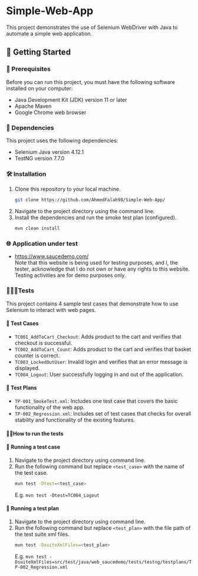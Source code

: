 # Simple-Web-App
This project demonstrates the use of Selenium WebDriver with Java to automate a simple web application.


## 🚀 Getting Started

### 🚧 Prerequisites
Before you can run this project, you must have the following software installed on your computer:

- Java Development Kit (JDK) version 11 or later
- Apache Maven
- Google Chrome web browser

### 🔗 Dependencies

This project uses the following dependencies:

- Selenium Java version 4.12.1
- TestNG version 7.7.0

### 🛠️ Installation
1. Clone this repository to your local machine.   
   ```sh
   git clone https://github.com/AhmedFalah98/Simple-Web-App/
   ```
2. Navigate to the project directory using the command line.
3. Install the dependencies and run the smoke test plan (configured).   
   ```sh
   mvn clean install
   ```

### 🌐 Application under test
* https://www.saucedemo.com/ <br/>
  Note that this website is being used for testing purposes, and I, the tester, acknowledge that I do not own or have any rights to this website. 
  Testing activities are for demo purposes only.
### 👨🏼‍🔬Tests

This project contains 4 sample test cases that demonstrate how to use Selenium to interact with web pages. 

#### 🧪 Test Cases
- `TC001_AddToCart_Checkout`: Adds product to the cart and verifies that checkout is successful.
- `TC002_AddToCart_Count`: Adds product to the cart and verifies that basket counter is correct.
- `TC003_LockedOutUser`: Invalid login and verifies that an error message is displayed.
- `TC004_Logout`: User successfully logging in and out of the application.

#### 📝 Test Plans
- `TP-001_SmokeTest.xml`: Includes one test case that covers the basic functionality of the web app.
- `TP-002_Regression.xml`: Includes set of test cases that checks for overall stability and functionality of the existing features. 


#### 🏃🏽How to run the tests

#### 🚦 Running a test case
1. Navigate to the project directory using command line.
2. Run the following command but replace `<test_case>` with the name of the test case.   
   ```sh
   mvn test -Dtest=<test_case>
   ```  
   E.g. `mvn test -Dtest=TC004_Logout`

#### 🚦 Running a test plan
1. Navigate to the project directory using command line.
2. Run the following command but replace `<test_plan>` with the file path of the test suite xml files.  
   ```sh
   mvn test -DsuiteXmlFiles=<test_plan>
   ```
   E.g. `mvn test -DsuiteXmlFiles=src/test/java/web_saucedemo/tests/testng/testplans/TP-002_Regression.xml`
